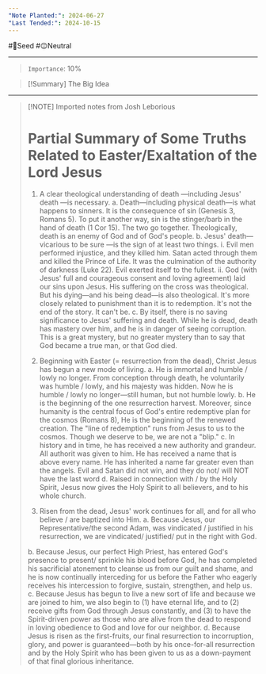 ```yaml
---
"Note Planted:": 2024-06-27
"Last Tended:": 2024-10-15
---
```

#🌱Seed  #😐Neutral 
****
> `Importance`: 10%
 
>[!Summary] The Big Idea
>

****

> [!NOTE] Imported notes from Josh Leborious
> # Partial Summary of Some Truths Related to Easter/Exaltation of the Lord Jesus
> 1. A clear theological understanding of death —including Jesus&#39; death —is necessary.
> 	a. Death—including physical death—is what happens to sinners. It is the consequence
> of sin (Genesis 3, Romans 5). To put it another way, sin is the stinger/barb in the
> hand of death (1 Cor 15). The two go together. Theologically, death is an enemy of
> God and of God&#39;s people.
> 	b. Jesus&#39; death—vicarious to be sure —is the sign of at least two things.
> 		i. Evil men performed injustice, and they killed him. Satan acted through them
> and killed the Prince of Life. It was the culmination of the authority of darkness
> (Luke 22). Evil exerted itself to the fullest.
> 		ii. God (with Jesus&#39; full and courageous consent and loving agreement) laid our
> sins upon Jesus. His suffering on the cross was theological. But his
> dying—and his being dead—is also theological. It&#39;s more closely related to
> punishment than it is to redemption. It&#39;s not the end of the story. It can&#39;t be.
> 	c. By itself, there is no saving significance to Jesus&#39; suffering and death. While he is
> dead, death has mastery over him, and he is in danger of seeing corruption. This is a
> great mystery, but no greater mystery than to say that God became a true man, or
> that God died.
> 
> 2. Beginning with Easter (= resurrection from the dead), Christ Jesus has begun a new mode of
> living.
> 	a. He is immortal and humble / lowly no longer. From conception through death, he
> voluntarily was humble / lowly, and his majesty was hidden. Now he is humble / lowly
> no longer—still human, but not humble lowly.
> 	b. He is the beginning of the one resurrection harvest. Moreover, since humanity is the
> central focus of God&#39;s entire redemptive plan for the cosmos (Romans 8), He is the
> beginning of the renewed creation. The &quot;line of redemption&quot; runs from Jesus to us to
> the cosmos. Though we deserve to be, we are not a &quot;blip.&quot;
> 	c. In history and in time, he has received a new authority and grandeur. All authorit was
> given to him. He has received a name that is above every name. He has inherited a
> name far greater even than the angels. Evil and Satan did not win, and they do not/
> will NOT have the last word
> 	d. Raised in connection with / by the Holy Spirit, Jesus now gives the Holy Spirit to all
> believers, and to his whole church.
> 
> 3. Risen from the dead, Jesus&#39; work continues for all, and for all who believe / are baptized into
> Him.
> 	a. Because Jesus, our Representative/the second Adam, was vindicated / justified in his
> resurrection, we are vindicated/ justified/ put in the right with God.
> 
> 	b. Because Jesus, our perfect High Priest, has entered God&#39;s presence to present/
> sprinkle his blood before God, he has completed his sacrificial atonement to cleanse
> us from our guilt and shame, and he is now continually interceding for us before the
> Father who eagerly receives his intercession to forgive, sustain, strengthen, and help
> us.
> 	c. Because Jesus has begun to live a new sort of life and because we are joined to him,
> we also begin to (1) have eternal life, and to (2) receive gifts from God through Jesus
> constantly, and (3) to have the Spirit-driven power as those who are alive from the
> dead to respond in loving obedience to God and love for our neighbor.
> 	d. Because Jesus is risen as the first-fruits, our final resurrection to incorruption, glory,
> and power is guaranteed—both by his once-for-all resurrection and by the Holy Spirit
> who has been given to us as a down-payment of that final glorious inheritance.